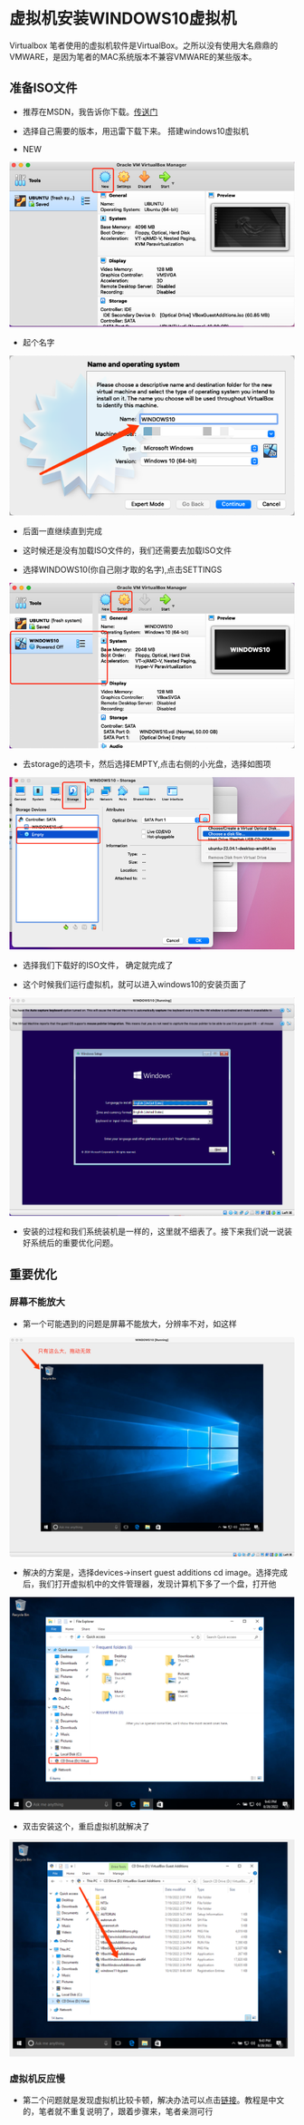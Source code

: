 # 虚拟机安装WINDOWS10虚拟机

Virtualbox
笔者使用的虚拟机软件是VirtualBox。之所以没有使用大名鼎鼎的VMWARE，是因为笔者的MAC系统版本不兼容VMWARE的某些版本。

## 准备ISO文件

* 推荐在MSDN，我告诉你下载。[传送门](https://msdn.itellyou.cn/)

* 选择自己需要的版本，用迅雷下载下来。
搭建windows10虚拟机

* NEW

![1](../img/virtualbox-installation/1.png)

* 起个名字

![2](../img/virtualbox-installation/2.png)


* 后面一直继续直到完成

* 这时候还是没有加载ISO文件的，我们还需要去加载ISO文件

* 选择WINDOWS10(你自己刚才取的名字),点击SETTINGS

![3](../img/virtualbox-installation/3.png)

* 去storage的选项卡，然后选择EMPTY,点击右侧的小光盘，选择如图项

![4](../img/virtualbox-installation/4.png)

* 选择我们下载好的ISO文件， 确定就完成了

* 这个时候我们运行虚拟机，就可以进入windows10的安装页面了

![6](../img/virtualbox-installation/6.png)

* 安装的过程和我们系统装机是一样的，这里就不细表了。接下来我们说一说装好系统后的重要优化问题。

## 重要优化
### 屏幕不能放大

* 第一个可能遇到的问题是屏幕不能放大，分辨率不对，如这样

![7](../img/virtualbox-installation/7.png)

* 解决的方案是，选择devices->insert guest additions cd image。选择完成后，我们打开虚拟机中的文件管理器，发现计算机下多了一个盘，打开他

![8](../img/virtualbox-installation/8.png)


* 双击安装这个，重启虚拟机就解决了

![9](../img/virtualbox-installation/9.png)

### 虚拟机反应慢

* 第二个问题就是发现虚拟机比较卡顿，解决办法可以点击[链接](http://t.csdn.cn/zuJ5K)。教程是中文的，笔者就不重复说明了，跟着步骤来，笔者亲测可行
